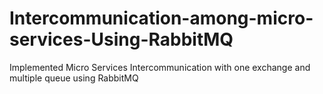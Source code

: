 # Intercommunication-among-micro-services-Using-RabbitMQ
Implemented Micro Services Intercommunication with one exchange and multiple queue using RabbitMQ
